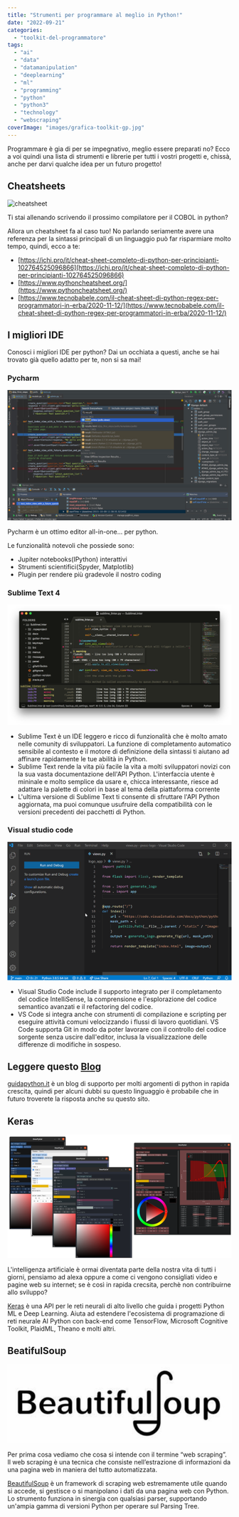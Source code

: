 ```yaml
---
title: "Strumenti per programmare al meglio in Python!"
date: "2022-09-21"
categories: 
  - "toolkit-del-programmatore"
tags: 
  - "ai"
  - "data"
  - "datamanipulation"
  - "deeplearning"
  - "ml"
  - "programming"
  - "python"
  - "python3"
  - "technology"
  - "webscraping"
coverImage: "images/grafica-toolkit-gp.jpg"
---
```


Programmare è gia di per se impegnativo, meglio essere preparati no? Ecco a voi quindi una lista di strumenti e librerie per tutti i vostri progetti e, chissà, anche per darvi qualche idea per un futuro progetto!

## Cheatsheets

![cheatsheet](https://www.googleapis.com/download/storage/v1/b/kaggle-user-content/o/inbox%2F4158089%2Faefc1f45c5dd7c1c7444d6eb7d0fbad6%2Fdfgh.PNG?generation=1586119507549250&alt=media)

Ti stai allenando scrivendo il prossimo compilatore per il COBOL in python?

Allora un cheatsheet fa al caso tuo! No parlando seriamente avere una referenza per la sintassi principali di un linguaggio può far risparmiare molto tempo, quindi, ecco a te:

- [https://ichi.pro/it/cheat-sheet-completo-di-python-per-principianti-102764525096866](https://ichi.pro/it/cheat-sheet-completo-di-python-per-principianti-102764525096866)
- [https://www.pythoncheatsheet.org/](https://www.pythoncheatsheet.org/)
- [https://www.tecnobabele.com/il-cheat-sheet-di-python-regex-per-programmatori-in-erba/2020-11-12/](https://www.tecnobabele.com/il-cheat-sheet-di-python-regex-per-programmatori-in-erba/2020-11-12/)

## I migliori IDE

Conosci i migliori IDE per python? Dai un occhiata a questi, anche se hai trovato già quello adatto per te, non si sa mai!

### Pycharm

![PyCharm - 2022: recensioni, prezzi e demo](images/d8d8fed0-acf6-40ff-b736-79fe7456a4b8.jpeg)

Pycharm è un ottimo editor all-in-one... per python.

Le funzionalità notevoli che possiede sono:

- Jupiter notebooks(IPython) interattivi
- Strumenti scientifici(Spyder, Matplotlib)
- Plugin per rendere più gradevole il nostro coding

### Sublime Text 4

![SublimeLinter 4 beta - Plugin Announcements - Sublime Forum](images/b85894e3b2489204f53733ec5952176749b3481d.png)

- Sublime Text è un IDE leggero e ricco di funzionalità che è molto amato nelle comunity di sviluppatori. La funzione di completamento automatico sensibile al contesto e il motore di definizione della sintassi ti aiutano ad affinare rapidamente le tue abilità in Python.
- Sublime Text rende la vita più facile la vita a molti sviluppatori novizi con la sua vasta documentazione dell'API Python. L'interfaccia utente è mininale e molto semplice da usare e, chicca interessante, riesce ad adattare la palette di colori in base al tema della piattaforma corrente
- L'ultima versione di Sublime Text ti consente di sfruttare l'API Python aggiornata, ma puoi comunque usufruire della compatibilità con le versioni precedenti dei pacchetti di Python.

### Visual studio code

![Top 10 Python Plugins for VS Code](images/python-microsoft-plugin.gif)

- Visual Studio Code include il supporto integrato per il completamento del codice IntelliSense, la comprensione e l'esplorazione del codice semantico avanzati e il refactoring del codice.
- VS Code si integra anche con strumenti di compilazione e scripting per eseguire attività comuni velocizzando i flussi di lavoro quotidiani. VS Code supporta Git in modo da poter lavorare con il controllo del codice sorgente senza uscire dall'editor, inclusa la visualizzazione delle differenze di modifiche in sospeso.

## Leggere questo [Blog](http://guidapython.it)

[guidapython.it](https://avid3855894.altervista.org/) è un blog di supporto per molti argomenti di python in rapida crescita, quindi per alcuni dubbi su questo linguaggio è probabile che in futuro troverete la risposta anche su questo sito.

## Keras

![](images/image.png)

L'intelligenza artificiale è ormai diventata parte della nostra vita di tutti i giorni, pensiamo ad alexa oppure a come ci vengono consigliati video e pagine web su internet; se è così in rapida crecsita, perchè non contribuirne allo sviluppo?

[Keras](http://keras.io) è una API per le reti neurali di alto livello che guida i progetti Python ML e Deep Learning. Aiuta ad estendere l'ecosistema di programazione di reti neurale AI Python con back-end come TensorFlow, Microsoft Cognitive Toolkit, PlaidML, Theano e molti altri.

## BeatifulSoup

![](images/image-1-960x337.png)

Per prima cosa vediamo che cosa si intende con il termine “web scraping”. Il web scraping è una tecnica che consiste nell’estrazione di informazioni da una pagina web in maniera del tutto automatizzata.

[BeautifulSoup](https://www.crummy.com/software/BeautifulSoup/) è un framework di scraping web estremamente utile quando si accede, si gestisce o si manipolano i dati da una pagina web con Python. Lo strumento funziona in sinergia con qualsiasi parser, supportando un'ampia gamma di versioni Python per operare sul Parsing Tree.
